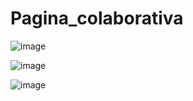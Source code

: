 # Pagina_colaborativa

![image](https://github.com/jsnunez/Pagina_colaborativa/assets/19618459/56529f0b-e43e-414f-97c6-405df5bda686)

![image](https://github.com/jsnunez/Pagina_colaborativa/assets/19618459/26c21b95-4f81-4422-a705-6bef52a1aab5)

![image](https://github.com/jsnunez/Pagina_colaborativa/assets/19618459/9a7f83aa-bfbd-4c0c-bd77-fe18b629bbaf)
